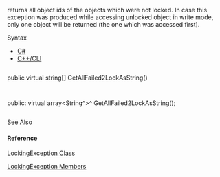 returns all object ids of the objects which were not locked. In case this exception was produced while accessing unlocked object in write mode, only one object will be returned (the one which was accessed first).

Syntax

* [C#](#i-syntax-CS)
* [C++/CLI](#i-syntax-CPP2005)

```
```
public virtual string[] GetAllFailed2LockAsString()
```
```

```
```
public:
virtual array<String^>^ GetAllFailed2LockAsString();
```
```



See Also

#### Reference

[LockingException Class](Eplan.EplApi.Baseu~Eplan.EplApi.Base.LockingException.html)
  
[LockingException Members](Eplan.EplApi.Baseu~Eplan.EplApi.Base.LockingException_members.html)